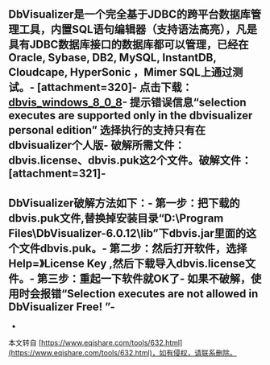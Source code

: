 **DbVisualizer是一个完全基于JDBC的跨平台数据库管理工具，内置SQL语句编辑器（支持语法高亮），凡是具有JDBC数据库接口的数据库都可以管理，已经在Oracle, Sybase, DB2, MySQL, InstantDB, Cloudcape, HyperSonic ，Mimer SQL上通过测试。**-
\[attachment=320\]-
点击下载：[dbvis\_windows\_8\_0\_8](http://www.dbvis.com/product_download/dbvis-8.0.8/media/dbvis_windows_8_0_8.exe,1)-
提示错误信息“**selection executes are supported only in the dbvisualizer personal edition**” 选择执行的支持只有在dbvisualizer个人版-
破解所需文件：dbvis.license、dbvis.puk这2个文件。**破解文件**：\[attachment=321\]-
-
**DbVisualizer破解方法如下：**-
**第一步：把下载的dbvis.puk文件,替换掉安装目录“D:\\Program Files\\DbVisualizer-6.0.12\\lib”下dbvis.jar里面的这个文件dbvis.puk。**-
**第二步：然后打开软件，选择Help=》License Key ,然后下载导入dbvis.license文件。**-
**第三步：重起一下软件就OK了**-
**如果不破解，使用时会报错“Selection executes are not allowed in DbVisualizer Free! ”**-
-

-

本文转自 [https://www.eqishare.com/tools/632.html](https://www.eqishare.com/tools/632.html)，如有侵权，请联系删除。